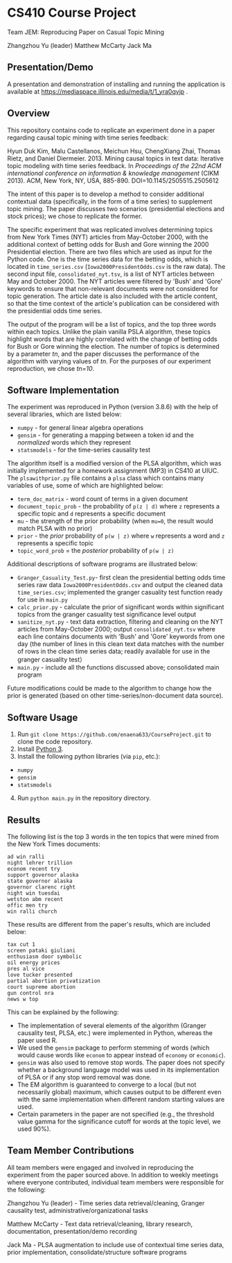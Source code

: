 # CS410 Course Project

Team JEM: Reproducing Paper on Casual Topic Mining 

Zhangzhou Yu (leader)
Matthew McCarty
Jack Ma

## Presentation/Demo

A presentation and demonstration of installing and running the application is available at https://mediaspace.illinois.edu/media/t/1_yra0qvjp .

## Overview
This repository contains code to replicate an experiment done in a paper regarding causal topic mining with time series feedback:

Hyun Duk Kim, Malu Castellanos, Meichun Hsu, ChengXiang Zhai, Thomas Rietz, and Daniel Diermeier. 2013. 
Mining causal topics in text data: Iterative topic modeling with time series feedback. 
In _Proceedings of the 22nd ACM international conference on information & knowledge management_ (CIKM 2013). 
ACM, New York, NY, USA, 885-890. DOI=10.1145/2505515.2505612

The intent of this paper is to develop a method to consider additional contextual data (specifically, in the form of a time series) to supplement topic mining. The paper discusses two scenarios (presidential elections and stock prices); we chose to replicate the former.

The specific experiment that was replicated involves determining topics from New York Times (NYT) articles from May-October 2000, with the additional context of betting odds for Bush and Gore winning the 2000 Presidential election. There are two files which are used as input for the Python code. One is the time series data for the betting odds, which is located in `time_series.csv` (`Iowa2000PresidentOdds.csv` is the raw data). The second input file, `consolidated_nyt.tsv`, is a list of NYT articles between May and October 2000. The NYT articles were filtered by 'Bush' and 'Gore' keywords to ensure that non-relevant documents were not considered for topic generation. The article date is also included with the article content, so that the time context of the article's publication can be considered with the presidential odds time series.

The output of the program will be a list of topics, and the top three words within each topics. Unlike the plain vanilla PSLA algorithm, these topics highlight words that are highly correlated with the change of betting odds for Bush or Gore winning the election. The number of topics is determined by a parameter _tn_, and the paper discusses the performance of the algorithm with varying values of _tn_. For the purposes of our experiment reproduction, we chose _tn=10_.

## Software Implementation
The experiment was reproduced in Python (version 3.8.6) with the help of several libraries, which are listed below:

* `numpy` - for general linear algebra operations
* `gensim` - for generating a mapping between a token id and the _normalized_ words which they represent
* `statsmodels` - for the time-series causality test

The algorithm itself is a modified version of the PLSA algorithm, which was initially implemented for a homework assignment (MP3) in CS410 at UIUC. The `plsawithprior.py` file contains a `plsa` class which contains many variables of use, some of which are highlighted below:

* `term_doc_matrix` - word count of terms in a given document
* `document_topic_prob` - the probability of `p(z | d)` where `z` represents a specific topic and `d` represents a specific document
* `mu` - the strength of the prior probability (when `mu=0`, the result would match PLSA with no prior)
* `prior` - the _prior_ probability of `p(w | z)` where `w` represents a word and `z` represents a specific topic
* `topic_word_prob` = the _posterior_ probability of `p(w | z)`

Additional descriptions of software programs are illustrated below:
* `Granger_Casuality_Test.py`- first clean the presidential betting odds time series raw data `Iowa2000PresidentOdds.csv` and output the cleaned data `time_series.csv`; implemented the granger casuality test function ready for use in `main.py`
* `calc_prior.py` - calculate the prior of significant words within significant topics from the granger casuality test significance level output
* `sanitize_nyt.py` - text data extraction, filtering and cleaning on the NYT articles from May-October 2000; output `consolidated_nyt.tsv` where each line contains documents with 'Bush' and 'Gore' keywords from one day (the number of lines in this clean text data matches with the number of rows in the clean time series data; readily available for use in the granger casuality test）
* `main.py` - include all the functions discussed above; consolidated main program

Future modifications could be made to the algorithm to change how the prior is generated (based on other time-series/non-document data source).

## Software Usage
1. Run `git clone https://github.com/enaena633/CourseProject.git` to clone the code repository.
2. Install [Python 3](https://www.python.org/downloads/release/python-386/). 
3. Install the following python libraries (via `pip`, etc.):

* `numpy`
* `gensim`
* `statsmodels`

4. Run `python main.py` in the repository directory.

## Results

The following list is the top 3 words in the ten topics that were mined from the New York Times documents:

```
ad win ralli
night lehrer trillion
econom recent try
support governor alaska
state governor alaska
governor clarenc right
night win tuesdai
wetston abm recent
offic men try
win ralli church
```

These results are different from the paper's results, which are included below:

```
tax cut 1
screen pataki giuliani
enthusiasm door symbolic
oil energy prices
pres al vice
love tucker presented
partial abortion privatization
court supreme abortion
gun control nra
news w top
```

This can be explained by the following:

* The implementation of several elements of the algorithm (Granger causality test, PLSA, etc.) were implemented in Python, whereas the paper used R.
* We used the `gensim` package to perform stemming of words (which would cause words like `econom` to appear instead of `economy` or `economic`).
* `gensim` was also used to remove stop words. The paper does not specify whether a background language model was used in its implementation of PLSA or if any stop word removal was done.
* The EM algorithm is guaranteed to converge to a local (but not necessarily global) maximum, which causes output to be different even with the same implementation when different random starting values are used.
* Certain parameters in the paper are not specified (e.g., the threshold value gamma for the significance cutoff for words at the topic level, we used 90%).

## Team Member Contributions
All team members were engaged and involved in reproducing the experiment from the paper sourced above. In addition to weekly meetings where everyone contributed, individual team members were responsible for the following:

Zhangzhou Yu (leader) - Time series data retrieval/cleaning, Granger causality test, administrative/organizational tasks

Matthew McCarty - Text data retrieval/cleaning, library research, documentation, presentation/demo recording

Jack Ma - PLSA augmentation to include use of contextual time series data, prior implementation, consolidate/structure software programs
